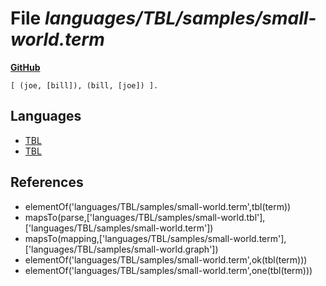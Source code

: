 # File _languages/TBL/samples/small-world.term_
**[GitHub](https://github.com/softlang/yas/blob/master/languages/TBL/samples/small-world.term)**
```
[ (joe, [bill]), (bill, [joe]) ].
```

## Languages
* [TBL](../languages/TBL.md)
* [TBL](../languages/TBL.md)

## References
* elementOf('languages/TBL/samples/small-world.term',tbl(term))
* mapsTo(parse,['languages/TBL/samples/small-world.tbl'],['languages/TBL/samples/small-world.term'])
* mapsTo(mapping,['languages/TBL/samples/small-world.term'],['languages/TBL/samples/small-world.graph'])
* elementOf('languages/TBL/samples/small-world.term',ok(tbl(term)))
* elementOf('languages/TBL/samples/small-world.term',one(tbl(term)))
